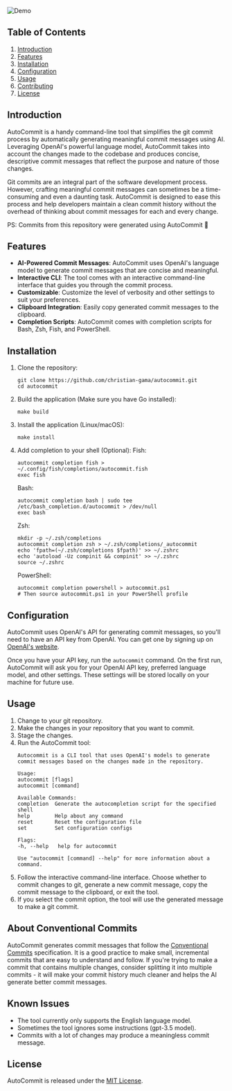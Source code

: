 
![Demo](https://github.com/christian-gama/autocommit/assets/85251411/442c9d29-212e-48d7-9724-e46e543db9ea)

## Table of Contents
1. [Introduction](#introduction)
2. [Features](#features)
3. [Installation](#installation)
4. [Configuration](#configuration)
5. [Usage](#usage)
6. [Contributing](#contributing)
7. [License](#license)

## Introduction
AutoCommit is a handy command-line tool that simplifies the git commit process by automatically generating meaningful commit messages using AI. Leveraging OpenAI's powerful language model, AutoCommit takes into account the changes made to the codebase and produces concise, descriptive commit messages that reflect the purpose and nature of those changes.

Git commits are an integral part of the software development process. However, crafting meaningful commit messages can sometimes be a time-consuming and even a daunting task. AutoCommit is designed to ease this process and help developers maintain a clean commit history without the overhead of thinking about commit messages for each and every change.

PS: Commits from this repository were generated using AutoCommit 🤖

## Features
- **AI-Powered Commit Messages**: AutoCommit uses OpenAI's language model to generate commit messages that are concise and meaningful.
- **Interactive CLI**: The tool comes with an interactive command-line interface that guides you through the commit process.
- **Customizable**: Customize the level of verbosity and other settings to suit your preferences.
- **Clipboard Integration**: Easily copy generated commit messages to the clipboard.
- **Completion Scripts**: AutoCommit comes with completion scripts for Bash, Zsh, Fish, and PowerShell.

## Installation
1. Clone the repository:
    ```shell
    git clone https://github.com/christian-gama/autocommit.git
    cd autocommit
    ```

2. Build the application (Make sure you have Go installed):
    ```shell
    make build
    ```

3. Install the application (Linux/macOS):
    ```shell
    make install
    ```

4. Add completion to your shell (Optional):
    Fish:
    ```shell
    autocommit completion fish > ~/.config/fish/completions/autocommit.fish
    exec fish
    ```

    Bash:
    ```shell
    autocommit completion bash | sudo tee /etc/bash_completion.d/autocommit > /dev/null
    exec bash
    ```

    Zsh:
    ```shell
    mkdir -p ~/.zsh/completions
    autocommit completion zsh > ~/.zsh/completions/_autocommit
    echo 'fpath=(~/.zsh/completions $fpath)' >> ~/.zshrc
    echo 'autoload -Uz compinit && compinit' >> ~/.zshrc
    source ~/.zshrc
    ```

    PowerShell:
    ```shell
    autocommit completion powershell > autocommit.ps1
    # Then source autocommit.ps1 in your PowerShell profile
    ```

## Configuration
AutoCommit uses OpenAI's API for generating commit messages, so you'll need to have an API key from OpenAI. You can get one by signing up on [OpenAI's website](https://platform.openai.com/account/api-keys).

Once you have your API key, run the `autocommit` command. On the first run, AutoCommit will ask you for your OpenAI API key, preferred language model, and other settings. These settings will be stored locally on your machine for future use.

## Usage
1. Change to your git repository.
2. Make the changes in your repository that you want to commit.
3. Stage the changes.
4. Run the AutoCommit tool:
    ```text
    Autocommit is a CLI tool that uses OpenAI's models to generate commit messages based on the changes made in the repository.

    Usage:
    autocommit [flags]
    autocommit [command]

    Available Commands:
    completion  Generate the autocompletion script for the specified shell
    help        Help about any command
    reset       Reset the configuration file
    set         Set configuration configs

    Flags:
    -h, --help   help for autocommit

    Use "autocommit [command] --help" for more information about a command.
    ```
5. Follow the interactive command-line interface. Choose whether to commit changes to git, generate a new commit message, copy the commit message to the clipboard, or exit the tool.
6. If you select the commit option, the tool will use the generated message to make a git commit.

## About Conventional Commits
AutoCommit generates commit messages that follow the [Conventional Commits](https://www.conventionalcommits.org/en/v1.0.0/) specification. It is a good practice to make small, incremental commits that are easy to understand and follow. If you're trying to make a commit that contains multiple changes, consider splitting it into multiple commits - it will make your commit history much cleaner and helps the AI generate better commit messages.

## Known Issues
- The tool currently only supports the English language model.
- Sometimes the tool ignores some instructions (gpt-3.5 model).
- Commits with a lot of changes may produce a meaningless commit message.

## License
AutoCommit is released under the [MIT License](https://opensource.org/licenses/MIT).
